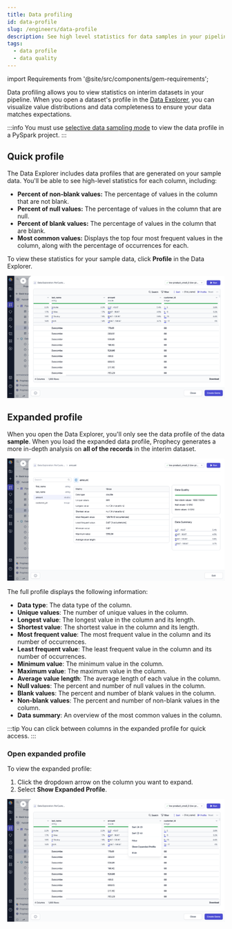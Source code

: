 ```yaml
---
title: Data profiling
id: data-profile
slug: /engineers/data-profile
description: See high level statistics for data samples in your pipeline
tags:
  - data profile
  - data quality
---
```


import Requirements from '@site/src/components/gem-requirements';

<Requirements
  python_package_name=""
  python_package_version=""
  scala_package_name=""
  scala_package_version=""
  scala_lib=""
  python_lib="1.9.40"
  uc_single=""
  uc_shared=""
  livy=""
/>

Data profiling allows you to view statistics on interim datasets in your pipeline. When you open a dataset's profile in the [Data Explorer](/engineers/data-explorer), you can visualize value distributions and data completeness to ensure your data matches expectations.

:::info
You must use [selective data sampling mode](/engineers/data-sampling#selective-sampling) to view the data profile in a PySpark project.
:::

## Quick profile

The Data Explorer includes data profiles that are generated on your sample data. You'll be able to see high-level statistics for each column, including:

- **Percent of non-blank values:** The percentage of values in the column that are not blank.
- **Percent of null values:** The percentage of values in the column that are null.
- **Percent of blank values:** The percentage of values in the column that are blank.
- **Most common values:** Displays the top four most frequent values in the column, along with the percentage of occurrences for each.

To view these statistics for your sample data, click **Profile** in the Data Explorer.

![Quick profile](img/quick-profile.png)

## Expanded profile

When you open the Data Explorer, you'll only see the data profile of the data **sample**. When you load the expanded data profile, Prophecy generates a more in-depth analysis on **all of the records** in the interim dataset.

![Expanded profile](img/expanded-profile.png)

The full profile displays the following information:

- **Data type**: The data type of the column.
- **Unique values**: The number of unique values in the column.
- **Longest value**: The longest value in the column and its length.
- **Shortest value**: The shortest value in the column and its length.
- **Most frequent value**: The most frequent value in the column and its number of occurrences.
- **Least frequent value**: The least frequent value in the column and its number of occurrences.
- **Minimum value**: The minimum value in the column.
- **Maximum value**: The maximum value in the column.
- **Average value length**: The average length of each value in the column.
- **Null values**: The percent and number of null values in the column.
- **Blank values**: The percent and number of blank values in the column.
- **Non-blank values**: The percent and number of non-blank values in the column.
- **Data summary**: An overview of the most common values in the column.

:::tip
You can click between columns in the expanded profile for quick access.
:::

### Open expanded profile

To view the expanded profile:

1. Click the dropdown arrow on the column you want to expand.
1. Select **Show Expanded Profile**.

![Show Expanded Profile](img/open-expanded-profile.png)
